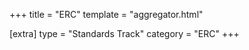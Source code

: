 +++
title = "ERC"
template = "aggregator.html"

[extra]
type = "Standards Track"
category = "ERC"
+++
